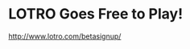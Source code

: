 <!--
id: 784640566
link: http://kevinisom.info/post/784640566/lotro-goes-free-to-play
slug: lotro-goes-free-to-play
date: Thu Jul 08 2010 21:22:12 GMT+1200 (NZST)
raw: {"blog_name":"kevinisom","id":784640566,"post_url":"http://kevinisom.info/post/784640566/lotro-goes-free-to-play","slug":"lotro-goes-free-to-play","type":"link","date":"2010-07-08 09:22:12 GMT","timestamp":1278580932,"state":"published","format":"html","reblog_key":"qgasJUfU","tags":[],"short_url":"http://tmblr.co/Zw68YyknAes","highlighted":[],"feed_item":"http://www.lotro.com/betasignup/","from_feed_id":"650234","note_count":1,"title":"LOTRO Goes Free to Play!","url":"http://www.lotro.com/betasignup/","description":""}
publish: 2010-07-08
tags: 
title: LOTRO Goes Free to Play!
-->


LOTRO Goes Free to Play!
========================

<http://www.lotro.com/betasignup/>

